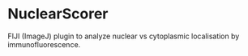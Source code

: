# NuclearScorer
FIJI (ImageJ) plugin to analyze nuclear vs cytoplasmic localisation by immunofluorescence.
